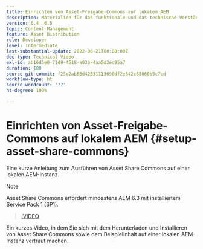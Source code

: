 ```yaml
---
title: Einrichten von Asset-Freigabe-Commons auf lokalem AEM
description: Materialien für das funktionale und das technische Verständnis von Assets Share Commons
version: 6.4, 6.5
topic: Content Management
feature: Asset Distribution
role: Developer
level: Intermediate
last-substantial-update: 2022-06-21T00:00:00Z
doc-type: Technical Video
exl-id: ab16d5e0-71d9-4518-a03b-4aa5d2ec95a7
duration: 180
source-git-commit: f23c2ab86d42531113690df2e342c65060b5c7cd
workflow-type: ht
source-wordcount: '77'
ht-degree: 100%

---
```


# Einrichten von Asset-Freigabe-Commons auf lokalem AEM {#setup-asset-share-commons}

Eine kurze Anleitung zum Ausführen von Asset Share Commons auf einer lokalen AEM-Instanz.

>[!NOTE]
>
>Asset Share Commons erfordert mindestens AEM 6.3 mit installiertem Service Pack 1 (SP1).

>[!VIDEO](https://video.tv.adobe.com/v/20499?quality=12&learn=on)

Ein kurzes Video, in dem Sie sich mit dem Herunterladen und Installieren von Asset Share Commons sowie dem Beispielinhalt auf einer lokalen AEM-Instanz vertraut machen.
